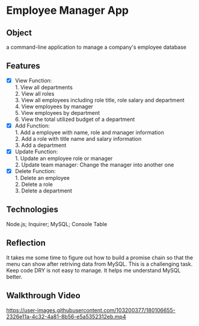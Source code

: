 # Employee Manager App

## Object
a command-line application to manage a company's employee database

## Features
- [x] View Function: <br> 
      1. View all departments <br>
      2. View all roles <br>
      3. View all employees including role title, role salary and department <br>
      4. View employees by manager <br>
      5. View employees by department <br>
      6. View the total utilized budget of a department <br>
- [x] Add Function: <br>
      1. Add a employee with name, role and manager information <br>
      2. Add a role with title name and salary information <br>
      3. Add a department <br>      
- [x] Update Function: <br>
      1. Update an employee role or manager <br>
      2. Update team manager: Change the manager into another one <br>
- [x] Delete Function: <br>
      1. Delete an employee <br>
      2. Delete a role <br>
      3. Delete a department <br>

## Technologies
Node.js; Inquirer; MySQL; Console Table

## Reflection
It takes me some time to figure out how to build a promise chain so that the menu can show after retriving data from MySQL. This is a challenging task. Keep code DRY is not easy to manage. It helps me understand MySQL better.

## Walkthrough Video

https://user-images.githubusercontent.com/103200377/180106655-2326e11a-4c32-4a81-8b56-e5a5352312eb.mp4






